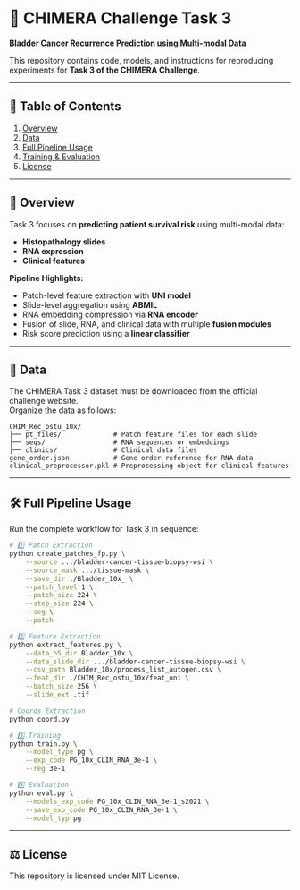 # 🚀 CHIMERA Challenge Task 3

**Bladder Cancer Recurrence Prediction using Multi-modal Data**  

This repository contains code, models, and instructions for reproducing experiments for **Task 3 of the CHIMERA Challenge**.

---

## 📌 Table of Contents
1. [Overview](#overview)  
2. [Data](#data)  
3. [Full Pipeline Usage](#full-pipeline-usage)  
4. [Training & Evaluation](#training--evaluation)  
5. [License](#license)  

---

## 🧠 Overview
Task 3 focuses on **predicting patient survival risk** using multi-modal data:  
- **Histopathology slides**  
- **RNA expression**  
- **Clinical features**  

**Pipeline Highlights:**
- Patch-level feature extraction with **UNI model**  
- Slide-level aggregation using **ABMIL**  
- RNA embedding compression via **RNA encoder**  
- Fusion of slide, RNA, and clinical data with multiple **fusion modules**  
- Risk score prediction using a **linear classifier**  

---

## 📂 Data
The CHIMERA Task 3 dataset must be downloaded from the official challenge website.  
Organize the data as follows:  

```text
CHIM_Rec_ostu_10x/
├── pt_files/             # Patch feature files for each slide
├── seqs/                 # RNA sequences or embeddings
├── clinics/              # Clinical data files
gene_order.json           # Gene order reference for RNA data
clinical_preprocessor.pkl # Preprocessing object for clinical features
```

---

## 🛠 Full Pipeline Usage

Run the complete workflow for Task 3 in sequence:

```bash
# 1️⃣ Patch Extraction
python create_patches_fp.py \
    --source .../bladder-cancer-tissue-biopsy-wsi \
    --source_mask .../tissue-mask \
    --save_dir ./Bladder_10x_ \
    --patch_level 1 \
    --patch_size 224 \
    --step_size 224 \
    --seg \
    --patch

# 2️⃣ Feature Extraction
python extract_features.py \
    --data_h5_dir Bladder_10x \
    --data_slide_dir .../bladder-cancer-tissue-biopsy-wsi \
    --csv_path Bladder_10x/process_list_autogen.csv \
    --feat_dir ./CHIM_Rec_ostu_10x/feat_uni \
    --batch_size 256 \
    --slide_ext .tif

# Coords Extraction
python coord.py

# 3️⃣ Training
python train.py \
    --model_type pg \
    --exp_code PG_10x_CLIN_RNA_3e-1 \
    --reg 3e-1

# 4️⃣ Evaluation
python eval.py \
    --models_exp_code PG_10x_CLIN_RNA_3e-1_s2021 \
    --save_exp_code PG_10x_CLIN_RNA_3e-1 \
    --model_typ pg
```

---

## ⚖ License

This repository is licensed under MIT License.
